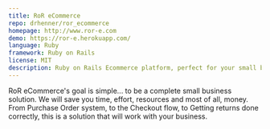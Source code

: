 ```yaml
---
title: RoR eCommerce
repo: drhenner/ror_ecommerce
homepage: http://www.ror-e.com
demo: https://ror-e.herokuapp.com/
language: Ruby
framework: Ruby on Rails
license: MIT
description: Ruby on Rails Ecommerce platform, perfect for your small business solution.
---
```


RoR eCommerce's goal is simple... to be a complete small business solution. We will save you time, effort, resources and most of all, money. From Purchase Order system, to the Checkout flow, to Getting returns done correctly, this is a solution that will work with your business.